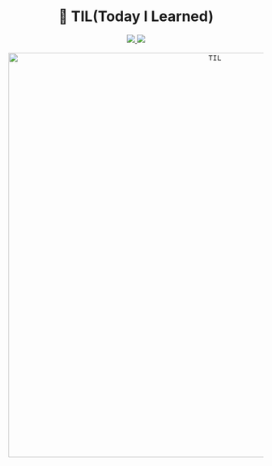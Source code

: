 




<h1 align="center">📝 TIL(Today I Learned)</h1>

<div align="center">
    <a href="https://app.netlify.com/sites/younho9-til/deploys" target="_blank"> 
        <img art="Netlify Status" src="https://api.netlify.com/api/v1/badges/1e35c998-4b16-4905-930a-b3621572c080/deploy-status"/>
    </a>
    <a href="https://hits.seeyoufarm.com">
        <img art="Hits" src="https://hits.seeyoufarm.com/api/count/incr/badge.svg?url=https%3A%2F%2Fgithub.com%2Fyounho9%2FTIL"/>
    </a>
</div>

<br>

<div align="center">
    <kbd>
        <a href="https://til.younho9.dev">
            <img width="800" alt="TIL" src="https://user-images.githubusercontent.com/48426991/108034693-39eb2e80-7079-11eb-9c45-b4b994de57a4.png">
        </a>
    </kbd>
</div>
